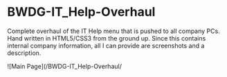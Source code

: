 # BWDG-IT_Help-Overhaul
Complete overhaul of the IT Help menu that is pushed to all company PCs. Hand written in HTML5/CSS3 from the ground up.
Since this contains internal company information, all I can provide are screenshots and a description.




![Main Page](/BWDG-IT_Help-Overhaul/
